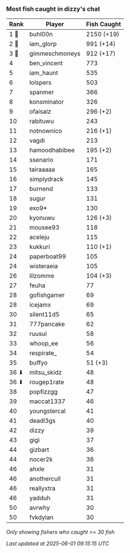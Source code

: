 ### Most fish caught in dizzy's chat
| Rank | Player | Fish Caught |
|------|--------|-----------|
| 1 🥇  | buhl00n  | 2150 (+19) |
| 2 🥈  | iam_glorp  | 991 (+14) |
| 3 🥉  | gimmeschmoneys  | 912 (+17) |
| 4  | ben_vincent  | 773 |
| 5  | iam_haunt  | 535 |
| 6  | lolspers  | 503 |
| 7  | spanmer  | 366 |
| 8  | konsminator  | 326 |
| 9  | ofaisalz  | 296 (+2) |
| 10  | rabituwu  | 243 |
| 11  | notnownico  | 216 (+1) |
| 12  | vagdi  | 213 |
| 13  | hamoodhabibee  | 195 (+2) |
| 14  | ssenario  | 171 |
| 15  | tairaaaaa  | 165 |
| 16  | simplydrack  | 145 |
| 17  | burnend  | 133 |
| 18  | sugur  | 131 |
| 19  | exo9*  | 130 |
| 20  | kyonuwu  | 126 (+3) |
| 21  | mousee93  | 118 |
| 22  | aceleju  | 115 |
| 23  | kukkuri  | 110 (+1) |
| 24  | paperboat99  | 105 |
| 24  | wisteraeia  | 105 |
| 26  | lilzomme  | 104 (+3) |
| 27  | feuha  | 77 |
| 28  | gofishgamer  | 69 |
| 28  | icejamx  | 69 |
| 30  | silent11d5  | 65 |
| 31  | 777pancake  | 62 |
| 32  | ruusui  | 58 |
| 33  | whoop_ee  | 56 |
| 34  | respirate_  | 54 |
| 35  | buffyo  | 51 (+3) |
| 36 ⬇ | mitsu_skidz  | 48 |
| 36 ⬇ | rougep1rate  | 48 |
| 38  | popfizzgg  | 47 |
| 39  | maccat1337  | 46 |
| 40  | youngstercal  | 41 |
| 41  | deadl3gs  | 40 |
| 42  | dizzy  | 39 |
| 43  | gigi  | 37 |
| 44  | gizbart  | 36 |
| 44  | nocer2k  | 36 |
| 46  | ahxle  | 31 |
| 46  | anothercull  | 31 |
| 46  | reallyxtra  | 31 |
| 46  | yadduh  | 31 |
| 50  | avrwhy  | 30 |
| 50  | fvkdylan  | 30 |

_Only showing fishers who caught >= 30 fish_

_Last updated at 2025-06-01 09:15:15 UTC_